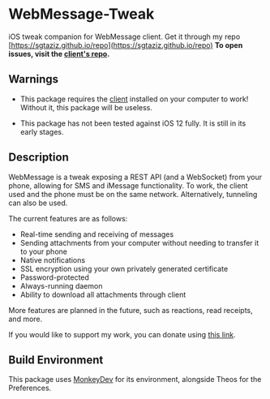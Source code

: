 # WebMessage-Tweak
iOS tweak companion for WebMessage client. Get it through my repo [https://sgtaziz.github.io/repo](https://sgtaziz.github.io/repo)
**To open issues, visit the [client's repo](https://github.com/sgtaziz/WebMessage).**
## Warnings
* This package requires the [client](https://github.com/sgtaziz/WebMessage/releases/latest) installed on your computer to work! Without it, this package will be useless.

* This package has not been tested against iOS 12 fully. It is still in its early stages.
  
## Description
WebMessage is a tweak exposing a REST API (and a WebSocket) from your phone, allowing for SMS and iMessage functionality. To work, the client used and the phone must be on the same network. Alternatively, tunneling can also be used.

The current features are as follows:
* Real-time sending and receiving of messages
* Sending attachments from your computer without needing to transfer it to your phone
* Native notifications
* SSL encryption using your own privately generated certificate
* Password-protected
* Always-running daemon
* Ability to download all attachments through client

More features are planned in the future, such as reactions, read receipts, and more.

If you would like to support my work, you can donate using [this link](https://paypal.me/sgtaziztweaks).

## Build Environment
This package uses [MonkeyDev](https://github.com/AloneMonkey/MonkeyDev/wiki/Installation) for its environment, alongside Theos for the Preferences.
